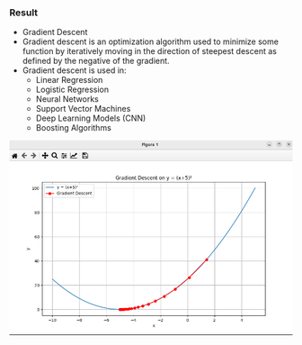 ### Result
* Gradient Descent
* Gradient descent is an optimization algorithm used to minimize some function by iteratively moving in the direction of steepest descent as defined by the negative of the gradient.
* Gradient descent is used in:
  * Linear Regression
  * Logistic Regression
  * Neural Networks
  * Support Vector Machines
  * Deep Learning Models (CNN)
  * Boosting Algorithms

<img src='result.png' />

